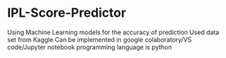 # IPL-Score-Predictor
Using Machine Learning models for the accuracy of prediction
Used data set from Kaggle
Can be implemented in google colaboratory/VS code/Jupyter notebook
programming language is python
